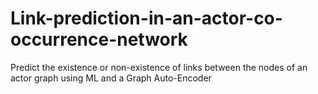 # Link-prediction-in-an-actor-co-occurrence-network
Predict the existence or non-existence of links between the nodes of an actor graph using ML and a Graph Auto-Encoder
